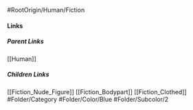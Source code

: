 #RootOrigin/Human/Fiction
#### Links
##### Parent Links
[[Human]]
##### Children Links
[[Fiction_Nude_Figure]]
[[Fiction_Bodypart]]
[[Fiction_Clothed]]
#Folder/Category
#Folder/Color/Blue
#Folder/Subcolor/2
